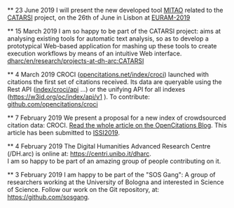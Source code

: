 ** 23 June 2019
I will present the new developed tool <a href="#projects_list_top">MITAO</a> related to the <a href="https://centri.unibo.it/dharc/en/research/projects-at-dh-arc#0ef1429edc02464395e0b84bf55d9c96">CATARSI</a> project, on the 26th of June in Lisbon at <a href="http://www.euram-online.org/">EURAM-2019</a>  

** 15 March 2019
I am so happy to be part of the CATARSI project: aims at analysing existing tools for automatic text analysis, so as to develop a prototypical Web-based application for mashing up these tools to create execution workflows by means of an intuitive Web interface.
<a href="https://centri.unibo.it/dharc/en/research/projects-at-dh-arc#0ef1429edc02464395e0b84bf55d9c96">dharc/en/research/projects-at-dh-arc:CATARSI</a>

** 4 March 2019
CROCI (<a href="http://opencitations.net/index/croci">opencitations.net/index/croci</a>) launched with citations the first set of citations received. Its data are queryable using the Rest API (<a href="https://w3id.org/oc/index/croci/api/v1">index/croci/api</a> …) or the unifying API for all indexes (https://w3id.org/oc/index/api/v1 ). To contribute: <a href="https://github.com/opencitations/croci">github.com/opencitations/croci</a>

** 7 February 2019
We present a proposal for a new index of crowdsourced citation data: CROCI.
<a href="https://opencitations.wordpress.com/2019/02/07/crowdsourcing-open-citations-with-croci/">Read the whole article on the OpenCitations Blog</a>. This article has been submitted to <a href="https://www.issi2019.org/">ISSI2019</a>.

** 4 February 2019
The Digital Humanities Advanced Research Centre (/DH.arc) is online at: <a href="https://centri.unibo.it/dharc">https://centri.unibo.it/dharc</a>.  
I am so happy to be part of an amazing group of people contributing on it.

** 3 February 2019
I am happy to be part of the "SOS Gang": A group of researchers working at the University of Bologna and interested in Science of Science. Follow our work on the Git repository, at: <a href="https://github.com/sosgang">https://github.com/sosgang</a>.  

